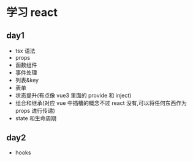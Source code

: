 # 学习 react

## day1

- tsx 语法
- props
- 函数组件
- 事件处理
- 列表&key
- 表单
- 状态提升(有点像 vue3 里面的 provide 和 inject)
- 组合和继承(对应 vue 中插槽的概念不过 react 没有,可以将任何东西作为 props 进行传递)
- state 和生命周期

## day2

- hooks
